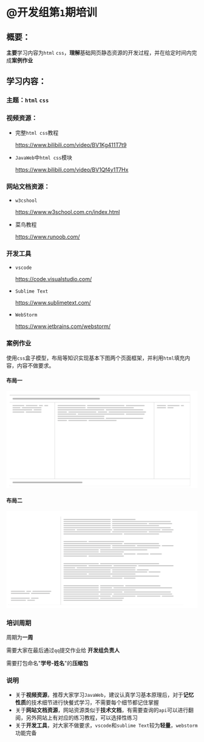# @开发组第`1`期培训

## 概要：

**主要**学习内容为`html` `css`，**理解**基础网页静态资源的开发过程，并在给定时间内完成**案例作业**

## 学习内容：

### 主题：`html` `css`

### 视频资源：

- 完整`html css`教程

  https://www.bilibili.com/video/BV1Kg411T7t9

- `JavaWeb`中`html css`模块

  https://www.bilibili.com/video/BV1Qf4y1T7Hx

### 网站文档资源：

- `w3cshool`

  https://www.w3school.com.cn/index.html

- 菜鸟教程

  https://www.runoob.com/

### 开发工具

- `vscode`

  https://code.visualstudio.com/

- `Sublime Text`

  https://www.sublimetext.com/

- `WebStorm`

  https://www.jetbrains.com/webstorm/


### 案例作业

使用`css`盒子模型，布局等知识实现基本下图两个页面框架，并利用`html`填充内容，内容不做要求。

#### 布局一

![avatar](../images/屏幕截图%202022-07-16%20191612.png)
#### 布局二

![avatar](../images/屏幕截图%202022-07-16%20191645.png)

### 培训周期

周期为**一周**

需要大家在最后通过`qq`提交作业给 **开发组负责人**

需要打包命名"**学号-姓名**"的**压缩包**

### 说明

- 关于**视频资源**，推荐大家学习`JavaWeb`，建议认真学习基本原理后，对于**记忆性质**的技术细节进行快餐式学习，不需要每个细节都记住掌握
- 关于**网站文档资源**，网站资源类似于**技术文档**，有需要查询的`api`可以进行翻阅，另外网站上有对应的练习教程，可以选择性练习
- 关于**开发工具**，对大家不做要求，`vscode`和`sublime Text`较为**轻量**，`webstorm`功能完备